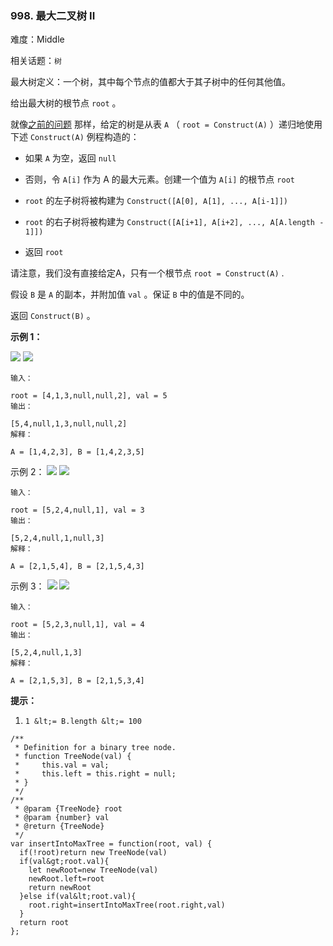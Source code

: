 ### 998. 最大二叉树 II

难度：Middle

相关话题：`树`

最大树定义：一个树，其中每个节点的值都大于其子树中的任何其他值。



给出最大树的根节点  `root` 。



就像[之前的问题](https://leetcode-cn.com/problems/maximum-binary-tree/)
那样，给定的树是从表 `A` （ `root = Construct(A)` ）递归地使用下述 `Construct(A)` 例程构造的：





* 如果 `A` 为空，返回 `null` 

* 否则，令 `A[i]` 作为 A 的最大元素。创建一个值为 `A[i]` 的根节点  `root` 

*  `root` 的左子树将被构建为 `Construct([A[0], A[1], ..., A[i-1]])` 

*  `root` 的右子树将被构建为  `Construct([A[i+1], A[i+2], ..., A[A.length - 1]])` 

* 返回 `root` 





请注意，我们没有直接给定A，只有一个根节点 `root = Construct(A)` .



假设  `B`  是  `A`  的副本，并附加值  `val` 。保证  `B` 中的值是不同的。



返回 `Construct(B)` 。







 **示例 1：** 



![](https://assets.leetcode-cn.com/aliyun-lc-upload/uploads/2019/02/23/maximum-binary-tree-1-1.png)
![](https://assets.leetcode-cn.com/aliyun-lc-upload/uploads/2019/02/23/maximum-binary-tree-1-2.png)




```
输入：

root = [4,1,3,null,null,2], val = 5
输出：

[5,4,null,1,3,null,null,2]
解释：

A = [1,4,2,3], B = [1,4,2,3,5]

```

示例 2：
![](https://assets.leetcode-cn.com/aliyun-lc-upload/uploads/2019/02/23/maximum-binary-tree-2-1.png)
![](https://assets.leetcode-cn.com/aliyun-lc-upload/uploads/2019/02/23/maximum-binary-tree-2-2.png)




```
输入：

root = [5,2,4,null,1], val = 3
输出：

[5,2,4,null,1,null,3]
解释：

A = [2,1,5,4], B = [2,1,5,4,3]

```

示例 3：
![](https://assets.leetcode-cn.com/aliyun-lc-upload/uploads/2019/02/23/maximum-binary-tree-3-1.png)
![](https://assets.leetcode-cn.com/aliyun-lc-upload/uploads/2019/02/23/maximum-binary-tree-3-2.png)




```
输入：

root = [5,2,3,null,1], val = 4
输出：

[5,2,4,null,1,3]
解释：

A = [2,1,5,3], B = [2,1,5,3,4]

```





 **提示：** 





1.  `1 &lt;= B.length &lt;= 100` 














```
/**
 * Definition for a binary tree node.
 * function TreeNode(val) {
 *     this.val = val;
 *     this.left = this.right = null;
 * }
 */
/**
 * @param {TreeNode} root
 * @param {number} val
 * @return {TreeNode}
 */
var insertIntoMaxTree = function(root, val) {
  if(!root)return new TreeNode(val)
  if(val&gt;root.val){
    let newRoot=new TreeNode(val)
    newRoot.left=root
    return newRoot
  }else if(val&lt;root.val){
    root.right=insertIntoMaxTree(root.right,val)
  }
  return root
};



```
